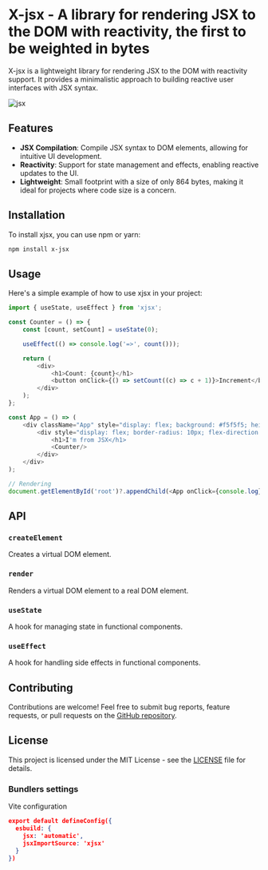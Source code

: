 # X-jsx - A library for rendering JSX to the DOM with reactivity, the first to be weighted in bytes

X-jsx is a lightweight library for rendering JSX to the DOM with reactivity support. It provides a minimalistic approach to building reactive user interfaces with JSX syntax.

![jsx](https://github.com/erikyo/xjsx/assets/8550908/896efa3c-92ed-4e8c-9a5e-01de98d5aead)

## Features

- **JSX Compilation**: Compile JSX syntax to DOM elements, allowing for intuitive UI development.
- **Reactivity**: Support for state management and effects, enabling reactive updates to the UI.
- **Lightweight**: Small footprint with a size of only 864 bytes, making it ideal for projects where code size is a concern.

## Installation

To install xjsx, you can use npm or yarn:

```sh
npm install x-jsx
```

## Usage

Here's a simple example of how to use xjsx in your project:


```typescript jsx
import { useState, useEffect } from 'xjsx';

const Counter = () => {
    const [count, setCount] = useState(0);

    useEffect(() => console.log('=>', count()));

    return (
        <div>
            <h1>Count: {count}</h1>
            <button onClick={() => setCount((c) => c + 1)}>Increment</button>
        </div>
    );
};

const App = () => (
    <div className="App" style="display: flex; background: #f5f5f5; height: 80vh; margin: auto; align-items: center; justify-content: center; font-family: monospace;">
        <div style="display: flex; border-radius: 10px; flex-direction: column; background: white; width: 200px; height: 200px;padding: 20px;box-shadow: 0 10px 30px -25px;">
            <h1>I'm from JSX</h1>
            <Counter/>
        </div>
    </div>
);

// Rendering
document.getElementById('root')?.appendChild(<App onClick={console.log}/>);
```

## API

### `createElement`

Creates a virtual DOM element.

### `render`

Renders a virtual DOM element to a real DOM element.

### `useState`

A hook for managing state in functional components.

### `useEffect`

A hook for handling side effects in functional components.

## Contributing

Contributions are welcome! Feel free to submit bug reports, feature requests, or pull requests on the [GitHub repository](https://github.com/your-username/xjsx).

## License

This project is licensed under the MIT License - see the [LICENSE](LICENSE) file for details.

### Bundlers settings

Vite configuration

```json
export default defineConfig({
  esbuild: {
    jsx: 'automatic',
    jsxImportSource: 'xjsx'
  }
})
```
